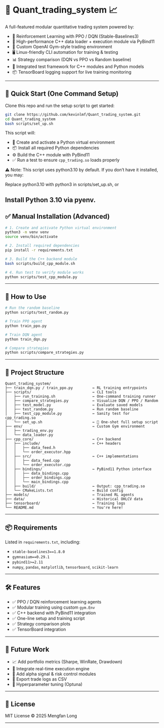 # 🧠 Quant_trading_system 📈

A full-featured modular quantitative trading system powered by:

- 🤖 Reinforcement Learning with PPO / DQN (Stable-Baselines3)
- 🧠 High-performance C++ data loader + execution module via PyBind11
- 🌿 Custom OpenAI Gym-style trading environment
- 🖥️ Linux-friendly CLI automation for training & testing
- 📊 Strategy comparison (DQN vs PPO vs Random baseline)
- 🧪 Integrated test framework for C++ modules and Python models
- 📦 TensorBoard logging support for live training monitoring

---

## 🚀 Quick Start (One Command Setup)

Clone this repo and run the setup script to get started:

```bash
git clone https://github.com/kevinlmf/Quant_trading_system.git
cd Quant_trading_system
bash scripts/set_up.sh
```

This script will:

- 🔧 Create and activate a Python virtual environment
- 📦 Install all required Python dependencies
- ⚙️ Build the C++ module with PyBind11
- ✅ Run a test to ensure `cpp_trading.so` loads properly

⚠️ Note: This script uses python3.10 by default.
If you don’t have it installed, you may:

Replace python3.10 with python3 in scripts/set_up.sh, or

Install Python 3.10 via pyenv.
---

## ✅ Manual Installation (Advanced)

```bash
# 1. Create and activate Python virtual environment
python3 -m venv venv
source venv/bin/activate

# 2. Install required dependencies
pip install -r requirements.txt

# 3. Build the C++ backend module
bash scripts/build_cpp_module.sh

# 4. Run test to verify module works
python scripts/test_cpp_module.py
```

---

## 🧠 How to Use

```bash
# Run the random baseline
python scripts/test_random.py

# Train PPO agent
python train_ppo.py

# Train DQN agent
python train_dqn.py

# Compare strategies
python scripts/compare_strategies.py
```

---

## 📁 Project Structure

```
Quant_trading_system/
├── train_dqn.py / train_ppo.py         ← RL training entrypoints
├── scripts/                            ← CLI tools
│   ├── run_training.sh                 ← One-command training runner
│   ├── compare_strategies.py           ← Visualize DQN / PPO / Random
│   ├── test_model.py                   ← Evaluate saved models
│   ├── test_random.py                  ← Run random baseline
│   ├── test_cpp_module.py              ← Sanity test for cpp_trading.so
│   └── set_up.sh                       ← 🧠 One-shot full setup script
├── env/                                ← Custom Gym environment
│   ├── trading_env.py
│   └── data_loader.py
├── cpp_core/                           ← C++ backend
│   ├── include/                        ← C++ headers
│   │   ├── data_feed.h
│   │   └── order_executor.hpp
│   ├── src/                            ← C++ implementations
│   │   ├── data_feed.cpp
│   │   └── order_executor.cpp
│   ├── bindings/                       ← PyBind11 Python interface
│   │   ├── data_bindings.cpp
│   │   ├── order_bindings.cpp
│   │   └── main_bindings.cpp
│   ├── build/                          ← Output: cpp_trading.so
│   └── CMakeLists.txt                  ← Build config
├── models/                             ← Trained RL agents
├── data/                               ← Historical OHLCV data
├── tensorboard/                        ← Training logs
└── README.md                           ← You're here!
```

---

## 📦 Requirements

Listed in `requirements.txt`, including:

- `stable-baselines3==1.8.0`
- `gymnasium==0.29.1`
- `pybind11>=2.11`
- `numpy`, `pandas`, `matplotlib`, `tensorboard`, `scikit-learn`

---

## 🛠️ Features

- ✅ PPO / DQN reinforcement learning agents
- ✅ Modular training using custom `gym.Env`
- ✅ C++ backend with PyBind11 integration
- ✅ One-line setup and training script
- ✅ Strategy comparison plots
- ✅ TensorBoard integration

---

## 🔮 Future Work

- 📈 Add portfolio metrics (Sharpe, WinRate, Drawdown)
- 🧩 Integrate real-time execution engine
- 🧠 Add alpha signal & risk control modules
- 📁 Export trade logs as CSV
- 🎯 Hyperparameter tuning (Optuna)

---

## 📄 License

MIT License © 2025 Mengfan Long

---


